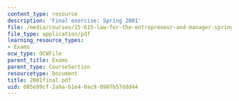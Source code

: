 ```yaml
---
content_type: resource
description: 'Final exercise: Spring 2001'
file: /media/courses/15-615-law-for-the-entrepreneur-and-manager-spring-2003/085e89cf2a9ab1e40ac90907b57ddd44_2001final.pdf
file_type: application/pdf
learning_resource_types:
- Exams
ocw_type: OCWFile
parent_title: Exams
parent_type: CourseSection
resourcetype: Document
title: 2001final.pdf
uid: 085e89cf-2a9a-b1e4-0ac9-0907b57ddd44
---
```

